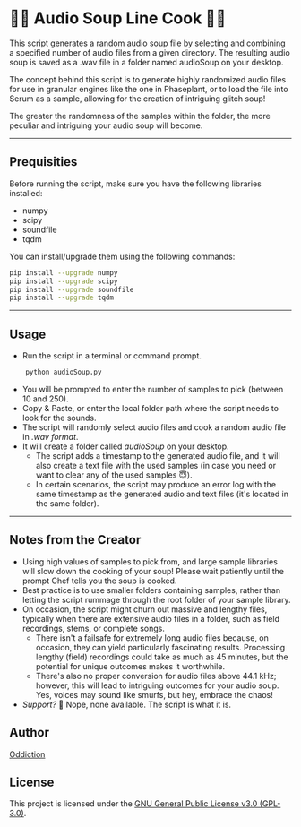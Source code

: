 # 👨‍🍳 Audio Soup Line Cook 👨‍🍳

This script generates a random audio soup file by selecting and combining a specified number of audio files from a given directory. The resulting audio soup is saved as a .wav file in a folder named audioSoup on your desktop.

The concept behind this script is to generate highly randomized audio files for use in granular engines like the one in Phaseplant, or to load the file into Serum as a sample, allowing for the creation of intriguing glitch soup!

The greater the randomness of the samples within the folder, the more peculiar and intriguing your audio soup will become.

---

## Prequisities

Before running the script, make sure you have the following libraries installed:

- numpy
- scipy
- soundfile
- tqdm

You can install/upgrade them using the following commands:
```bash
pip install --upgrade numpy
pip install --upgrade scipy
pip install --upgrade soundfile
pip install --upgrade tqdm
```
---

## Usage

- Run the script in a terminal or command prompt.
```bash
    python audioSoup.py
```

- You will be prompted to enter the number of samples to pick (between 10 and 250).
- Copy & Paste, or enter the local folder path where the script needs to look for the sounds.
- The script will randomly select audio files and cook a random audio file in *.wav format*.
- It will create a folder called *audioSoup* on your desktop.
    - The script adds a timestamp to the generated audio file, and it will also create a text file with the used samples (in case you need or want to clear any of the used samples 😇).
    -   In certain scenarios, the script may produce an error log with the same timestamp as the generated audio and text files (it's located in the same folder).

---

## Notes from the Creator
- Using high values of samples to pick from, and large sample libraries will slow down the cooking of your soup! Please wait patiently until the prompt Chef tells you the soup is cooked.
- Best practice is to use  smaller folders containing samples, rather than letting the script rummage through the root folder of your sample library.
- On occasion, the script might churn out massive and lengthy files, typically when there are extensive audio files in a folder, such as field recordings, stems, or complete songs.
    - There isn't a failsafe for extremely long audio files because, on occasion, they can yield particularly fascinating results. Processing lengthy (field) recordings could take as much as 45 minutes, but the potential for unique outcomes makes it worthwhile.
    - There's also no proper conversion for audio files above 44.1 kHz; however, this will lead to intriguing outcomes for your audio soup. Yes, voices may sound like smurfs, but hey, embrace the chaos!
- *Support?* 🥳 Nope, none available. The script is what it is.

## Author
[Oddiction](https://linktr.ee/oddiction)

## License
This project is licensed under the [GNU General Public License v3.0 (GPL-3.0)](LICENSE).
